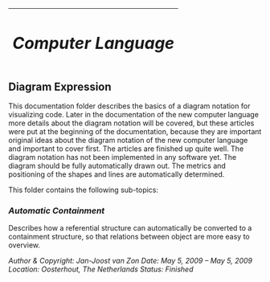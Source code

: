 ﻿|<h1>***Computer Language***</h1>|
| :- |
## **Diagram Expression**
This documentation folder describes the basics of a diagram notation for visualizing code. Later in the documentation of the new computer language more details about the diagram notation will be covered, but these articles were put at the beginning of the documentation, because they are important original ideas about the diagram notation of the new computer language and important to cover first. The articles are finished up quite well. The diagram notation has not been implemented in any software yet. The diagram should be fully automatically drawn out. The metrics and positioning of the shapes and lines are automatically determined.

This folder contains the following sub-topics:

### *Automatic Containment*

Describes how a referential structure can automatically be converted to a containment structure, so that relations between object are more easy to overview.


*Author & Copyright: Jan-Joost van Zon        Date: May 5, 2009 – May 5, 2009        Location: Oosterhout, The Netherlands        Status: Finished*

